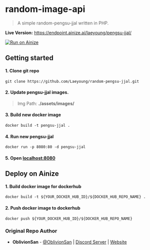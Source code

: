 # random-image-api

> A simple random-pengsu-jjal written in PHP.

**Live Version:** https://endpoint.ainize.ai/laeyoung/pengsu-jjal/

[![Run on Ainize](https://ainize.ai/static/images/run_on_ainize_button.png)](https://ainize.web.app/redirect?git_repo=github.com/Laeyoung/random-pengsu-jjal)

## Getting started

#### 1. Clone git repo

`git clone https://github.com/Laeyoung/random-pengsu-jjal.git`

#### 2. Update pengsu-jjal images.

> Img Path: **./assets/images/**

#### 3. Build new docker image

`docker build -t pengsu-jjal .`

#### 4. Run new pengsu-jjal

`docker run -p 8080:80 -d pengsu-jjal`

#### 5. Open [localhost:8080](http://localhost:8080)

## Deploy on Ainize

#### 1. Build docker image for dockerhub

`docker build -t ${YOUR_DOCKER_HUB_ID}/${DOCKER_HUB_REPO_NAME} .`

#### 2. Push docker image to dockerhub

`docker push ${YOUR_DOCKER_HUB_ID}/${DOCKER_HUB_REPO_NAME}`



### Original Repo Author
- **OblivionSan** - [@OblivionSan](https://twitter.com/OblivionSan) | [Discord Server](https://discord.gg/kxNeGRC) | [Website](https://oblivionsan.tk)

